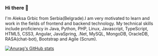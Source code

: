 ### Hi there 👋

I'm Aleksa Grbic from Serbia(Belgrade).I am very motivated to learn and work in the fields of frontend and backend technology. My technical skills include proficiency in Java, Python, PHP, Linux, Javascript, TypeScript, HTML5, CSS3, Angular, JavaSpring, .Net,
MySQL, MongoDB, OracleDB, RASA(chat-bot), Bootstrap and Agile (Scrum).

[![Anurag's GitHub stats](https://github-readme-stats.vercel.app/api?username=aleksa000)](https://github.com/anuraghazra/github-readme-stats)
